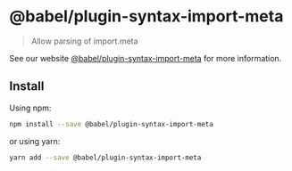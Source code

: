# @babel/plugin-syntax-import-meta

> Allow parsing of import.meta

See our website [@babel/plugin-syntax-import-meta](https://babeljs.io/docs/en/next/babel-plugin-syntax-import-meta.html) for more information.

## Install

Using npm:

```sh
npm install --save @babel/plugin-syntax-import-meta
```

or using yarn:

```sh
yarn add --save @babel/plugin-syntax-import-meta
```
